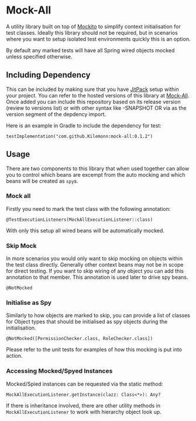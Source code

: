 # Mock-All

A utility library built on top of [Mockito](https://github.com/mockito/mockito) to simplify context initialisation for test classes.
Ideally this library should not be required, but in scenarios where you want to setup isolated test environments quickly this is an option.

By default any marked tests will have all Spring wired objects mocked unless specified otherwise.

## Including Dependency

This can be included by making sure that you have [JitPack](https://jitpack.io) setup within your project. You can refer to the hosted versions of this library at [Mock-All](https://jitpack.io/#Kilemonn/Mock-All).
Once added you can include this repository based on its release version (review to versions list) or with other syntax like <branch-name>-SNAPSHOT OR via <commit-hash> as the version segment of the depdency import.

Here is an example in Gradle to include the dependency for test:
```
testImplementation("com.github.Kilemonn:mock-all:0.1.2")
```

## Usage

There are two components to this library that when used together can allow you to control which beans are excempt from the auto mocking and which beans will be created as `spy`s.

### Mock all

Firstly you need to mark the test class with the following annotation:
```
@TestExecutionListeners(MockAllExecutionListener::class)
```

With only this setup all wired beans will be automatically mocked.

### Skip Mock

In more scenarios you would only want to skip mocking on objects within the test class directly. Generally other context beans may not be in scope for direct testing. 
If you want to skip wiring of any object you can add this annotation to that member. This annotation is used later to drive spy beans.
```
@NotMocked
```

### Initialise as Spy

Similarly to how objects are marked to skip, you can provide a list of classes for Object types that should be initialised as spy objects during the initialisation.
```
@NotMocked([PermissionChecker.class, RoleChecker.class])
```

Please refer to the unit tests for examples of how this mocking is put into action.

### Accessing Mocked/Spyed Instances

Mocked/Spied instances can be requested via the static method:
```
MockAllExecutionListener.getInstance(clazz: Class<*>): Any?
```

If there is inheritance involved, there are other utility methods in `MockAllExecutionListener` to work with hierarchy object look up.
